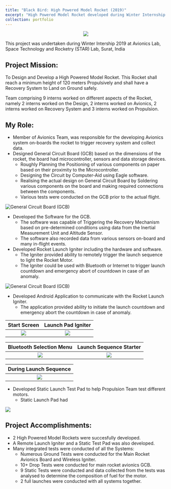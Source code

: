 ```yaml
---
title: "Black Bird: High Powered Model Rocket (2019)"
excerpt: "High Powered Model Rocket developed during Winter Internship'19 at Avionics Lab, STAR, Surat, India.<br/><br/>><img src='https://www.sakshambhutani.xyz/images/STAR/BB2.png'>"
collection: portfolio
---
```

<p align='center'><img src='https://www.sakshambhutani.xyz/images/STAR/BB1.png'></p>

This project was undertaken during Winter Intership 2019 at Avionics Lab, Space Technology and Rocketry (STAR) Lab, Surat, India

## Project Mission:
To Design and Develop a High Powered Model Rocket. This Rocket shall reach a minimum height of 120 meters Propulsively and shall have a Recovery System to Land on Ground safely.

Team comprising 9 interns worked on different aspects of the Rocket, namely 2 interns worked on the Design, 2 interns worked on Avionics, 2 interns worked on Recovery System and 3 interns worked on Propulsion.

## My Role:
* Member of Avionics Team, was responsible for the developing Avionics system on-boards the rocket to trigger recovery system and collect data.
* Designed General Circuit Board (GCB) based on the dimensions of the rocket, the board had microcontroller, sensors and data storage devices.
    * Roughly Planning the Positioning of various components on paper based on their proximity to the Microcontroller.
    * Designing the Circuit by Computer-Aid using Eagle software.
    * Realising the actual design on General Circuit Board by Soldering various components on the board and making required connections between the components.
    * Various tests were conducted on the GCB prior to the actual flight.
    
![General Circuit Board (GCB)](https://sakshambhutani.xyz/images/STAR/gcb.jpeg)

* Developed the Software for the GCB.
    * The software was capable of Triggering the Recovery Mechanism based on pre-determined conditions using data from the Inertial Measurement Unit and Altitude Sensor.
    * The software also recorded data from various sensors on-board and many in-flight events.
* Developed Rocket Launch Igniter including the hardware and software.
    * The Igniter provided ability to remotely trigger the launch sequence to light the Rocket Motor.
    * The Igniter could be used with Bluetooth or Internet to trigger launch countdown and emergency abort of countdown in case of an anomaly.
    
![General Circuit Board (GCB)](https://sakshambhutani.xyz/images/STAR/igniter-gcb.jpeg)

* Developed Android Application to communicate with the Rocket Launch Igniter.
    * The application provided ability to initiate the launch countdown and emergency abort the countdown in case of anomaly.
  

Start Screen | Launch Pad Igniter
:-------------------------:|:-------------------------:
![](https://sakshambhutani.xyz/images/STAR/scr1.jpeg) | ![](https://sakshambhutani.xyz/images/STAR/scr2.jpeg)

Bluetooth Selection Menu | Launch Sequence Starter
:-------------------------:|:-------------------------:
![](https://sakshambhutani.xyz/images/STAR/scr3.jpeg) | ![](https://sakshambhutani.xyz/images/STAR/scr4.jpeg)

During Launch Sequence |
:-------------------------:|
![](https://sakshambhutani.xyz/images/STAR/scr5.jpeg) |

* Developed Static Launch Test Pad to help Propulsion Team test different motors.
  * Static Launch Pad had 

![](https://sakshambhutani.xyz/images/STAR/launch-pad.gif)

## Project Accomplishments:
* 2 High Powered Model Rockets were succesfully developed.
* A Remote Launch Igniter and a Static Test Pad was also developed.
* Many integrated tests were conducted of all the Systems:
  * Numerous Ground Tests were conducted for the Main Rocket Avionics Board and Wireless Igniter.
  * 10+ Drop Tests were conducted for main rocket avionics GCB.
  * 9 Static Tests were conducted and data collected from the tests was analysed to determine the composition of fuel for the motor.
  * 2 full launches were conducted with all systems together.

